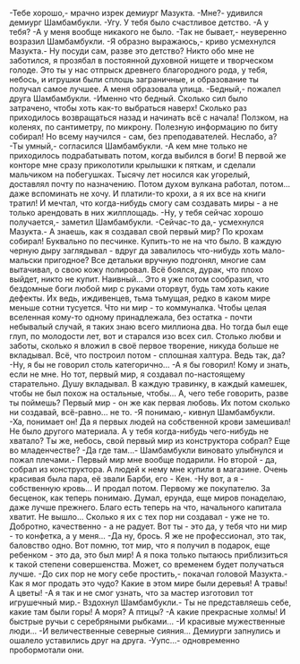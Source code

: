   -Тебе хорошо,- мрачно изрек демиург Мазукта.
-Мне?- удивился демиург Шамбамбукли.
-Угу. У тебя было счастливое детство.
-А у тебя?
-А у меня вообще никакого не было.
-Так не бывает,- неуверенно возразил Шамбамбукли.
-Я образно выражаюсь,- криво усмехнулся Мазукта.- Ну посуди сам, разве это детство? Никто обо мне не заботился, я прозябал в постоянной духовной нищете и творческом голоде. Это ты у нас отпрыск древнего благородного рода, у тебя, небось, и игрушки были сплошь заграничные, и образование ты получал самое лучшее. А меня образовала улица.
-Бедный,- пожалел друга Шамбамбукли.
-Именно что бедный. Сколько сил было затрачено, чтобы хоть как-то выбраться наверх! Сколько раз приходилось возвращаться назад и начинать всё с начала! Ползком, на коленях, по сантиметру, по микрону. Полезную информацию по биту собирал! Но всему научился - сам, без преподавателей. Неслабо, а?
-Ты умный,- согласился Шамбамбукли.
-А кем мне только не приходилось подрабатывать потом, когда выбился в боги! В первой же конторе мне сразу приколотили крылышки к пяткам, и сделали мальчиком на побегушках. Тысячу лет носился как угорелый, доставлял почту по назначению. Потом духом вулкана работал, потом... даже вспоминать не хочу. И платили-то крохи, а я их все на книги тратил! И мечтал, что когда-нибудь смогу сам создавать миры - а не только арендовать в них жилплощадь.
-Ну, у тебя сейчас хорошо получается,- заметил Шамбамбукли.
-Сейчас-то да,- усмехнулся Мазукта.- А знаешь, как я создавал свой первый мир? По крохам собирал! Буквально по песчинке. Купить-то не на что было. В каждую черную дыру заглядывал - вдруг да завалилось что-нибудь хоть мало-мальски пригодное? Все детальки вручную подгонял, многие сам вытачивал, о свою кожу полировал. Всё боялся, дурак, что плохо выйдет, никто не купит. Наивный... Это я уже потом сообразил, что бездомные боги любой мир с руками оторвут, будь там хоть какие дефекты. Их ведь, иждивенцев, тьма тьмущая, редко в каком мире меньше сотни тусуется. Что ни мир - то коммуналка. Чтобы целая вселенная кому-то одному принадлежала, без остатка - почти небывалый случай, я таких знаю всего миллиона два. Но тогда был еще глуп, по молодости лет, вот и старался изо всех сил. Столько любви и заботы, сколько я вложил в своё первое творение, никуда больше не вкладывал. Всё, что построил потом - сплошная халтура. Ведь так, да?
-Ну, я бы не говорил столь категорично...
-А я бы говорил! Кому и знать, если не мне. Но тот, первый мир, я создавал по-настоящему старательно. Душу вкладывал. В каждую травинку, в каждый камешек, чтобы не был похож на остальные, чтобы... А, чего тебе говорить, разве ты поймешь? Первый мир - он же как первая любовь. Их потом сколько ни создавай, всё-равно... не то.
-Я понимаю,- кивнул Шамбамбукли.
-Ха, понимает он! Да я первых людей на собственной крови замешивал! Не было другого материала. А у тебя когда-нибудь чего-нибудь не хватало? Ты же, небось, свой первый мир из конструктора собрал? Еще во младенчестве?
-Да где там...- Шамбамбукли виновато улыбнулся и пожал плечами.- Первый мир мне вообще подарили. Но второй - да, собрал из конструктора. А людей к нему мне купили в магазине. Очень красивая была пара, её звали Барби, его - Кен.
-Ну вот, а я - собственную кровь... И продал потом. Первому же покупателю. За бесценок, как теперь понимаю. Думал, ерунда, еще миров понаделаю, даже лучше прежнего. Благо есть теперь на что, начального капитала хватит. Не вышло... Сколько я их с тех пор ни создавал - уже не то. Добротно, качественно - а не радует. Вот ты - это да, у тебя что ни мир - то конфетка, а у меня...
-Да ну, брось. Я же не профессионал, это так, баловство одно. Вот помню, тот мир, что я получил в подарок, еще ребенком - это да, это был мир! А я пока только пытаюсь приблизиться к такой степени совершенства. Может, со временем будет получаться лучше.
-До сих пор не могу себе простить,- покачал головой Мазукта.- Как я мог продать это чудо? Какие в этом мире были деревья! А травы! А цветы!
-А я так и не смог узнать, что за мастер изготовил тот игрушечный мир.- Вздохнул Шамбамбукли.- Ты не представляешь себе, какие там были горы! А моря? А птицы?
-А какие прекрасные холмы! И быстрые ручьи с серебряными рыбками...
-И красивые мужественные люди...
-И величественные северные сияния...
Демиурги запнулись и ошалело уставились друг на друга.
-Уупс...- одновременно пробормотали они.



    